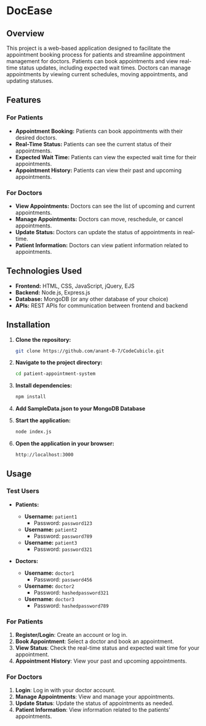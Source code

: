 # DocEase

## Overview
This project is a web-based application designed to facilitate the appointment booking process for patients and streamline appointment management for doctors. Patients can book appointments and view real-time status updates, including expected wait times. Doctors can manage appointments by viewing current schedules, moving appointments, and updating statuses.

## Features

### For Patients
- **Appointment Booking:** Patients can book appointments with their desired doctors.
- **Real-Time Status:** Patients can see the current status of their appointments.
- **Expected Wait Time:** Patients can view the expected wait time for their appointments.
- **Appointment History:** Patients can view their past and upcoming appointments.

### For Doctors
- **View Appointments:** Doctors can see the list of upcoming and current appointments.
- **Manage Appointments:** Doctors can move, reschedule, or cancel appointments.
- **Update Status:** Doctors can update the status of appointments in real-time.
- **Patient Information:** Doctors can view patient information related to appointments.

## Technologies Used
- **Frontend:** HTML, CSS, JavaScript, jQuery, EJS
- **Backend:** Node.js, Express.js
- **Database:** MongoDB (or any other database of your choice)
- **APIs:** REST APIs for communication between frontend and backend

## Installation

1. **Clone the repository:**
   ```sh
   git clone https://github.com/anant-0-7/CodeCubicle.git
   ```

2. **Navigate to the project directory:**
   ```sh
   cd patient-appointment-system
   ```

3. **Install dependencies:**
   ```sh
   npm install
   ```

4. **Add SampleData.json to your MongoDB Database**


5. **Start the application:**
   ```sh
   node index.js
   ```

6. **Open the application in your browser:**
   ```
   http://localhost:3000
   ```

## Usage
### Test Users
- **Patients:**
  - **Username:** `patient1`
    - Password: `password123`
  - **Username:** `patient2`
    - Password: `password789`
  - **Username:** `patient3`
    - Password: `password321`    

- **Doctors:**
  - **Username:** `doctor1`
    - Password: `password456`
  - **Username:** `doctor2`
    - Password: `hashedpassword321`
  - **Username:** `doctor3`
    - Password: `hashedpassword789` 


### For Patients
1. **Register/Login**: Create an account or log in.
2. **Book Appointment**: Select a doctor and book an appointment.
3. **View Status**: Check the real-time status and expected wait time for your appointment.
4. **Appointment History**: View your past and upcoming appointments.

### For Doctors
1. **Login**: Log in with your doctor account.
2. **Manage Appointments**: View and manage your appointments.
3. **Update Status**: Update the status of appointments as needed.
4. **Patient Information**: View information related to the patients' appointments.



